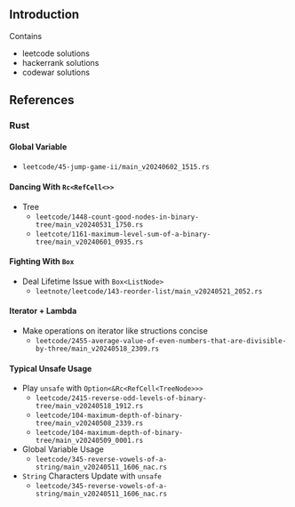 ## Introduction
Contains
* leetcode solutions
* hackerrank solutions
* codewar solutions

## References
### Rust
#### Global Variable
* `leetcode/45-jump-game-ii/main_v20240602_1515.rs`
#### Dancing With `Rc<RefCell<>>`
* Tree
    * `leetcode/1448-count-good-nodes-in-binary-tree/main_v20240531_1750.rs`
    * `leetcote/1161-maximum-level-sum-of-a-binary-tree/main_v20240601_0935.rs`
#### Fighting With `Box`
* Deal Lifetime Issue with `Box<ListNode>`
    * `leetnote/leetcode/143-reorder-list/main_v20240521_2052.rs` 
#### Iterator + Lambda 
* Make operations on iterator like structions concise
    * `leetcode/2455-average-value-of-even-numbers-that-are-divisible-by-three/main_v20240518_2309.rs`
#### Typical Unsafe Usage
* Play `unsafe` with `Option<&Rc<RefCell<TreeNode>>>`
    * `leetcode/2415-reverse-odd-levels-of-binary-tree/main_v20240518_1912.rs`
    * `leetcode/104-maximum-depth-of-binary-tree/main_v20240508_2339.rs`
    * `leetcode/104-maximum-depth-of-binary-tree/main_v20240509_0001.rs`
* Global Variable Usage
    * `leetcode/345-reverse-vowels-of-a-string/main_v20240511_1606_nac.rs`
* `String` Characters Update with `unsafe`
    * `leetcode/345-reverse-vowels-of-a-string/main_v20240511_1606_nac.rs`
